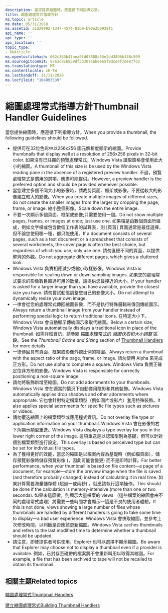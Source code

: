 ```yaml
---
description: 當您提供縮圖時，應遵循下列指導方針。
title: 縮圖處理常式指導方針
ms.topic: article
ms.date: 05/31/2018
ms.assetid: a1d29992-1347-4574-81b9-b90e2b0938f1
api_name: ''
api_type: ''
api_location: ''
topic_type:
- kbArticle
ms.openlocfilehash: 062c363b4faea9fd07888a55e2dd3896b138c599
ms.sourcegitcommit: 9763c9cb859df3530766b6e65f9dce4f7de87fd2
ms.translationtype: MT
ms.contentlocale: zh-TW
ms.lasthandoff: 11/11/2020
ms.locfileid: "104093539"
---
```

# <a name="thumbnail-handler-guidelines"></a><span data-ttu-id="76010-103">縮圖處理常式指導方針</span><span class="sxs-lookup"><span data-stu-id="76010-103">Thumbnail Handler Guidelines</span></span>

<span data-ttu-id="76010-104">當您提供縮圖時，應遵循下列指導方針。</span><span class="sxs-lookup"><span data-stu-id="76010-104">When you provide a thumbnail, the following guidelines should be followed.</span></span>

-   <span data-ttu-id="76010-105">提供可在32位色彩中以256x256 圖元解析度顯示的縮圖。</span><span class="sxs-lookup"><span data-stu-id="76010-105">Provide thumbnails that display well at a resolution of 256x256 pixels in 32-bit color.</span></span> <span data-ttu-id="76010-106">如果沒有已註冊的預覽處理常式，Windows Vista 讀取窗格會使用此大小的縮圖。</span><span class="sxs-lookup"><span data-stu-id="76010-106">A thumbnail of this size is be used by the Windows Vista reading pane in the absence of a registered preview handler.</span></span> <span data-ttu-id="76010-107">不過，預覽處理常式是慣用的選項，應盡可能提供。</span><span class="sxs-lookup"><span data-stu-id="76010-107">However, a preview handler is the preferred option and should be provided whenever possible.</span></span>
-   <span data-ttu-id="76010-108">當您建立多個不同大小的影像時，請裁剪頁面、框架或影像，不要從較大的影像建立較大的影像。</span><span class="sxs-lookup"><span data-stu-id="76010-108">When you create multiple images of different sizes, do not create the smaller images from the larger by cropping the page, frame, or image.</span></span> <span data-ttu-id="76010-109">縮小整個影像。</span><span class="sxs-lookup"><span data-stu-id="76010-109">Scale down the entire image.</span></span>
-   <span data-ttu-id="76010-110">不要一次顯示多個頁面、框架或影像;只需要使用一個。</span><span class="sxs-lookup"><span data-stu-id="76010-110">Do not show multiple pages, frames, or images at once; just use one.</span></span> <span data-ttu-id="76010-111">如果檔是由數個頁面所組成，例如文字檔或包含數個工作表的試算表，則 [頁首] 頁面通常是最佳選擇，但不論您使用哪一種，都只能使用。</span><span class="sxs-lookup"><span data-stu-id="76010-111">If a document consists of several pages, such as a text document or a spreadsheet that consists of several worksheets, the cover page is often the best choice, but regardless of which you use, only use one.</span></span> <span data-ttu-id="76010-112">請勿匯總不同的頁面，以提供整齊的外觀。</span><span class="sxs-lookup"><span data-stu-id="76010-112">Do not aggregate different pages, which gives a cluttered look.</span></span>
-   <span data-ttu-id="76010-113">Windows Vista 負責相應減少或縮小取樣影像。</span><span class="sxs-lookup"><span data-stu-id="76010-113">Windows Vista is responsible for scaling down or down sampling images.</span></span> <span data-ttu-id="76010-114">如果您的處理常式要求的影像數目超過可用的數量，請提供您最接近的大小。</span><span class="sxs-lookup"><span data-stu-id="76010-114">If your handler is asked for a larger image than you have available, provide the closest size you have.</span></span> <span data-ttu-id="76010-115">請勿嘗試動態調整您自己的影像大小。</span><span class="sxs-lookup"><span data-stu-id="76010-115">Do not attempt to dynamically resize your own image.</span></span>
-   <span data-ttu-id="76010-116">一律會從您的處理常式傳回縮圖影像，而不是執行特殊邏輯來傳回傳統圖示。</span><span class="sxs-lookup"><span data-stu-id="76010-116">Always return a thumbnail image from your handler instead of performing special logic to return traditional icons.</span></span> <span data-ttu-id="76010-117">在特定大小下，Windows Vista 會自動顯示傳統圖示來取代縮圖。</span><span class="sxs-lookup"><span data-stu-id="76010-117">Below a certain size, Windows Vista automatically displays a traditional icon in place of the thumbnail.</span></span> <span data-ttu-id="76010-118">如需詳細資訊，請參閱 [縮圖處理常式](thumbnail-providers.md)的 *縮圖快取和大小調整* 區段。</span><span class="sxs-lookup"><span data-stu-id="76010-118">See the *Thumbnail Cache and Sizing* section of [Thumbnail Handlers](thumbnail-providers.md) for more details.</span></span>
-   <span data-ttu-id="76010-119">一律傳回具有頁面、框架或影像外觀比例的縮圖。</span><span class="sxs-lookup"><span data-stu-id="76010-119">Always return a thumbnail with the aspect ratio of the page, frame, or image.</span></span> <span data-ttu-id="76010-120">請勿使用 Alpha 來完成正方形。</span><span class="sxs-lookup"><span data-stu-id="76010-120">Do not use alpha to complete a square.</span></span> <span data-ttu-id="76010-121">Windows Vista 負責正確定位非方形的影像。</span><span class="sxs-lookup"><span data-stu-id="76010-121">Windows Vista is responsible for correctly positioning a non-square image.</span></span>
-   <span data-ttu-id="76010-122">請勿將裝飾新增至縮圖。</span><span class="sxs-lookup"><span data-stu-id="76010-122">Do not add adornments to your thumbnails.</span></span> <span data-ttu-id="76010-123">Windows Vista 會在適當的情況下自動套用陰影和其他裝飾。</span><span class="sxs-lookup"><span data-stu-id="76010-123">Windows Vista automatically applies drop shadows and other adornments where appropriate.</span></span> <span data-ttu-id="76010-124">它也會針對特定檔案類型（例如圖片或影片）套用特殊裝飾。</span><span class="sxs-lookup"><span data-stu-id="76010-124">It also applies special adornments for specific file types such as pictures or videos.</span></span>
-   <span data-ttu-id="76010-125">請勿覆迭縮圖上的檔案類型或應用程式資訊。</span><span class="sxs-lookup"><span data-stu-id="76010-125">Do not overlay file type or application information on your thumbnail.</span></span> <span data-ttu-id="76010-126">Windows Vista 會在影像的右下角顯示類型重迭。</span><span class="sxs-lookup"><span data-stu-id="76010-126">Windows Vista displays a type overlay for you in the lower right corner of the image.</span></span> <span data-ttu-id="76010-127">這項重迭是以認知型別為基礎，但可以針對個別檔案類型進行設定。</span><span class="sxs-lookup"><span data-stu-id="76010-127">This overlay is based on perceived type but can be set for individual file types.</span></span>
-   <span data-ttu-id="76010-128">為了獲得更好的效能，當您的縮圖是以檔案內容為基礎時（例如檔頁面），儲存預覽影像時儲存預覽影像 (，因此可能會變更) 而不是即時計算。</span><span class="sxs-lookup"><span data-stu-id="76010-128">For better performance, when your thumbnail is based on file content—a page of a document, for example—store the preview image when the file is saved (and therefore probably changed) instead of calculating it in real time.</span></span> <span data-ttu-id="76010-129">如果計算需要海量儲存體 (超過一或兩秒) ，就應該執行這項操作。</span><span class="sxs-lookup"><span data-stu-id="76010-129">This should be done if the calculation is memory-intensive (more than one or two seconds).</span></span> <span data-ttu-id="76010-130">如果未這麼做，則顯示大量檔案的 views （這些檔案的縮圖會由不同的處理常式處理）將需要一些時間才會顯示—這是不良的使用者體驗。</span><span class="sxs-lookup"><span data-stu-id="76010-130">If this is not done, views showing a large number of files whose thumbnails are handled by different handlers is going to take some time to display—a bad user experience.</span></span> <span data-ttu-id="76010-131">Windows Vista 會快取縮圖，並參考上次修改時間，以判斷是否應該更新縮圖。</span><span class="sxs-lookup"><span data-stu-id="76010-131">Windows Vista caches thumbnails and refers to the last modified time to determine whether a thumbnail should be updated.</span></span>
-   <span data-ttu-id="76010-132">請注意，即使提供者可供使用，Explorer 也可以選擇不顯示縮圖。</span><span class="sxs-lookup"><span data-stu-id="76010-132">Be aware that Explorer may choose not to display a thumbnail even if a provider is available.</span></span> <span data-ttu-id="76010-133">例如，已封存至磁帶的檔案將不會重新叫用以取得其縮圖。</span><span class="sxs-lookup"><span data-stu-id="76010-133">For example, a file that has been archived to tape will not be recalled to obtain its thumbnail.</span></span>

## <a name="related-topics"></a><span data-ttu-id="76010-134">相關主題</span><span class="sxs-lookup"><span data-stu-id="76010-134">Related topics</span></span>

<dl> <dt>

[<span data-ttu-id="76010-135">縮圖處理常式</span><span class="sxs-lookup"><span data-stu-id="76010-135">Thumbnail Handlers</span></span>](thumbnail-providers.md)
</dt> <dt>

[<span data-ttu-id="76010-136">建立縮圖處理常式</span><span class="sxs-lookup"><span data-stu-id="76010-136">Building Thumbnail Handlers</span></span>](building-thumbnail-providers.md)
</dt> </dl>

 

 



